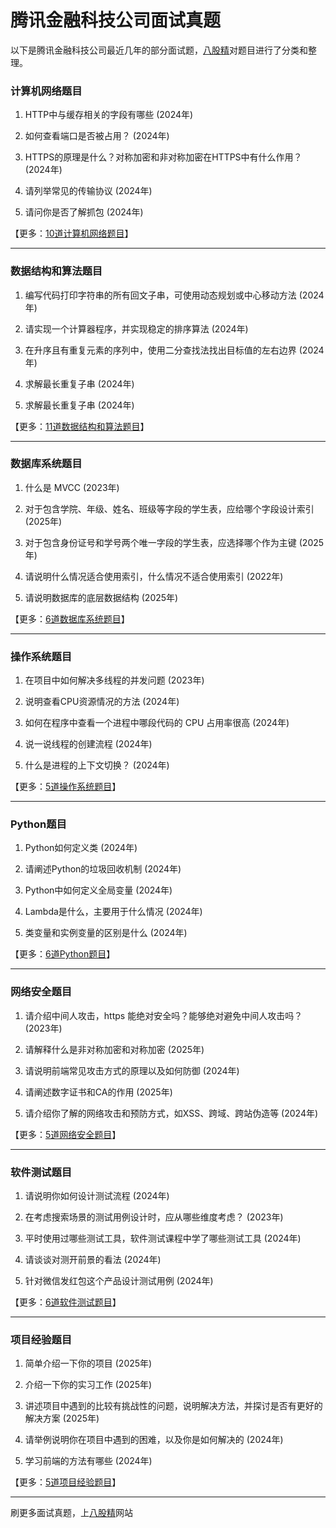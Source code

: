 # 腾讯金融科技公司面试真题

以下是腾讯金融科技公司最近几年的部分面试题，[八股精](https://www.bagujing.com)对题目进行了分类和整理。

### 计算机网络题目

1. HTTP中与缓存相关的字段有哪些 (2024年) 

2. 如何查看端口是否被占用？ (2024年) 

3. HTTPS的原理是什么？对称加密和非对称加密在HTTPS中有什么作用？ (2024年) 

4. 请列举常见的传输协议 (2024年) 

5. 请问你是否了解抓包 (2024年) 

【更多：[10道计算机网络题目](https://www.bagujing.com/companies)】


---

### 数据结构和算法题目

1. 编写代码打印字符串的所有回文子串，可使用动态规划或中心移动方法 (2024年) 

2. 请实现一个计算器程序，并实现稳定的排序算法 (2024年) 

3. 在升序且有重复元素的序列中，使用二分查找法找出目标值的左右边界 (2024年) 

4. 求解最长重复子串 (2024年) 

5. 求解最长重复子串 (2024年) 

【更多：[11道数据结构和算法题目](https://www.bagujing.com/companies)】


---

### 数据库系统题目

1. 什么是 MVCC (2023年) 

2. 对于包含学院、年级、姓名、班级等字段的学生表，应给哪个字段设计索引 (2025年) 

3. 对于包含身份证号和学号两个唯一字段的学生表，应选择哪个作为主键 (2025年) 

4. 请说明什么情况适合使用索引，什么情况不适合使用索引 (2022年) 

5. 请说明数据库的底层数据结构 (2025年) 

【更多：[6道数据库系统题目](https://www.bagujing.com/companies)】


---

### 操作系统题目

1. 在项目中如何解决多线程的并发问题 (2023年) 

2. 说明查看CPU资源情况的方法 (2024年) 

3. 如何在程序中查看一个进程中哪段代码的 CPU 占用率很高 (2024年) 

4. 说一说线程的创建流程 (2024年) 

5. 什么是进程的上下文切换？ (2024年) 

【更多：[5道操作系统题目](https://www.bagujing.com/companies)】


---

### Python题目

1. Python如何定义类 (2024年) 

2. 请阐述Python的垃圾回收机制 (2024年) 

3. Python中如何定义全局变量 (2024年) 

4. Lambda是什么，主要用于什么情况 (2024年) 

5. 类变量和实例变量的区别是什么 (2024年) 

【更多：[6道Python题目](https://www.bagujing.com/companies)】


---

### 网络安全题目

1. 请介绍中间人攻击，https 能绝对安全吗？能够绝对避免中间人攻击吗？ (2023年) 

2. 请解释什么是非对称加密和对称加密 (2025年) 

3. 请说明前端常见攻击方式的原理以及如何防御 (2024年) 

4. 请阐述数字证书和CA的作用 (2025年) 

5. 请介绍你了解的网络攻击和预防方式，如XSS、跨域、跨站伪造等 (2024年) 

【更多：[5道网络安全题目](https://www.bagujing.com/companies)】


---

### 软件测试题目

1. 请说明你如何设计测试流程 (2024年) 

2. 在考虑搜索场景的测试用例设计时，应从哪些维度考虑？ (2023年) 

3. 平时使用过哪些测试工具，软件测试课程中学了哪些测试工具 (2024年) 

4. 请谈谈对测开前景的看法 (2024年) 

5. 针对微信发红包这个产品设计测试用例 (2024年) 

【更多：[6道软件测试题目](https://www.bagujing.com/companies)】


---

### 项目经验题目

1. 简单介绍一下你的项目 (2025年) 

2. 介绍一下你的实习工作 (2025年) 

3. 讲述项目中遇到的比较有挑战性的问题，说明解决方法，并探讨是否有更好的解决方案 (2025年) 

4. 请举例说明你在项目中遇到的困难，以及你是如何解决的 (2024年) 

5. 学习前端的方法有哪些 (2024年) 

【更多：[5道项目经验题目](https://www.bagujing.com/companies)】


---

刷更多面试真题，上[八股精](https://www.bagujing.com)网站